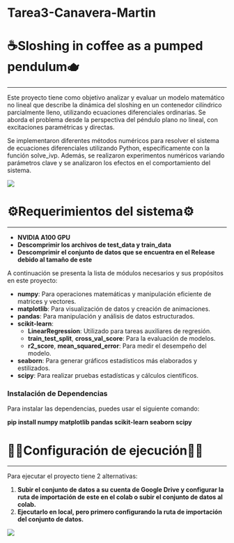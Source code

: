 # Tarea3-Canavera-Martin

# ☕Sloshing in coffee as a pumped pendulum🫖
<span style="font-size: 24px;"></span>
_____________________________
Este proyecto tiene como objetivo analizar y evaluar un modelo matemático no lineal que describe la dinámica del sloshing en un contenedor cilíndrico parcialmente lleno, utilizando ecuaciones diferenciales ordinarias. Se aborda el problema desde la perspectiva del péndulo plano no lineal, con excitaciones paramétricas y directas.

Se implementaron diferentes métodos numéricos para resolver el sistema de ecuaciones diferenciales utilizando Python, específicamente con la función solve_ivp. Además, se realizaron experimentos numéricos variando parámetros clave y se analizaron los efectos en el comportamiento del sistema.


![](https://cdn.pixabay.com/photo/2017/01/12/02/34/coffee-1973549_1280.jpg)



# ⚙️Requerimientos del sistema⚙️
<span style="font-size: 24px;"></span>
_____________________________

* **NVIDIA A100 GPU**
* **Descomprimir los archivos de test_data y train_data**
* **Descomprimir el conjunto de datos que se encuentra en el Release debido al tamaño de este**

A continuación se presenta la lista de módulos necesarios y sus propósitos en este proyecto:

* **numpy**: Para operaciones matemáticas y manipulación eficiente de matrices y vectores.
* **matplotlib**: Para visualización de datos y creación de animaciones.
* **pandas**: Para manipulación y análisis de datos estructurados.
* **scikit-learn**:
  - **LinearRegression**: Utilizado para tareas auxiliares de regresión.
  - **train_test_split**, **cross_val_score**: Para la evaluación de modelos.
  - **r2_score**, **mean_squared_error**: Para medir el desempeño del modelo.
* **seaborn**: Para generar gráficos estadísticos más elaborados y estilizados.
* **scipy**: Para realizar pruebas estadísticas y cálculos científicos.

### Instalación de Dependencias

Para instalar las dependencias, puedes usar el siguiente comando:

**pip install numpy matplotlib pandas scikit-learn seaborn scipy**

# 👨‍💻Configuración de ejecución👩‍💻
<span style="font-size: 24px;"></span>
_____________________________
Para ejecutar el proyecto tiene 2 alternativas: 
1. **Subir el conjunto de datos a su cuenta de Google Drive y configurar la ruta de importación de este en el colab o subir el conjunto de datos al colab.**
2. **Ejecutarlo en local, pero primero configurando la ruta de importación del conjunto de datos.**

![](https://i0.wp.com/mathwithbaddrawings.com/wp-content/uploads/2017/05/20161031143242_00005-e1495635818490.jpg?resize=1100%2C606&ssl=1)
